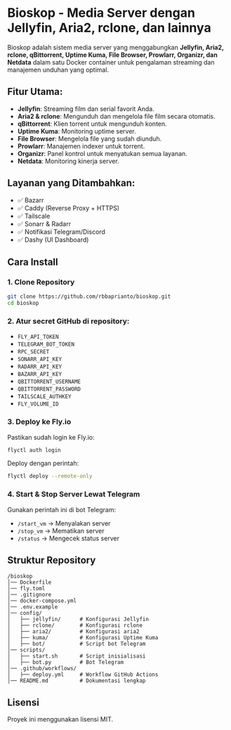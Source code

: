 # Bioskop - Media Server dengan Jellyfin, Aria2, rclone, dan lainnya

Bioskop adalah sistem media server yang menggabungkan **Jellyfin, Aria2, rclone, qBittorrent, Uptime Kuma, File Browser, Prowlarr, Organizr, dan Netdata** dalam satu Docker container untuk pengalaman streaming dan manajemen unduhan yang optimal.

## Fitur Utama:
- **Jellyfin**: Streaming film dan serial favorit Anda.
- **Aria2 & rclone**: Mengunduh dan mengelola file film secara otomatis.
- **qBittorrent**: Klien torrent untuk mengunduh konten.
- **Uptime Kuma**: Monitoring uptime server.
- **File Browser**: Mengelola file yang sudah diunduh.
- **Prowlarr**: Manajemen indexer untuk torrent.
- **Organizr**: Panel kontrol untuk menyatukan semua layanan.
- **Netdata**: Monitoring kinerja server.


## Layanan yang Ditambahkan:
- ✅ Bazarr
- ✅ Caddy (Reverse Proxy + HTTPS)
- ✅ Tailscale
- ✅ Sonarr & Radarr
- ✅ Notifikasi Telegram/Discord
- ✅ Dashy (UI Dashboard)


## Cara Install

### 1. Clone Repository
```sh
git clone https://github.com/rbbaprianto/bioskop.git
cd bioskop
```

### 2. Atur secret GitHub di repository:
   - `FLY_API_TOKEN`
   - `TELEGRAM_BOT_TOKEN`
   - `RPC_SECRET`
   - `SONARR_API_KEY`
   - `RADARR_API_KEY`
   - `BAZARR_API_KEY`
   - `QBITTORRENT_USERNAME`
   - `QBITTORRENT_PASSWORD`
   - `TAILSCALE_AUTHKEY`
   - `FLY_VOLUME_ID`
   
   
### 3. Deploy ke Fly.io
Pastikan sudah login ke Fly.io:
```sh
flyctl auth login
```

Deploy dengan perintah:
```sh
flyctl deploy --remote-only
```

### 4. Start & Stop Server Lewat Telegram
Gunakan perintah ini di bot Telegram:
- `/start_vm` → Menyalakan server
- `/stop_vm` → Mematikan server
- `/status` → Mengecek status server

## Struktur Repository
```
/bioskop
│── Dockerfile
│── fly.toml
│── .gitignore
│── docker-compose.yml
│── .env.example
│── config/
│   ├── jellyfin/      # Konfigurasi Jellyfin
│   ├── rclone/        # Konfigurasi rclone
│   ├── aria2/         # Konfigurasi aria2
│   ├── kuma/          # Konfigurasi Uptime Kuma
│   ├── bot/           # Script bot Telegram
│── scripts/
│   ├── start.sh       # Script inisialisasi
│   ├── bot.py         # Bot Telegram
│── .github/workflows/
│   ├── deploy.yml     # Workflow GitHub Actions
│── README.md          # Dokumentasi lengkap
```

## Lisensi
Proyek ini menggunakan lisensi MIT.
